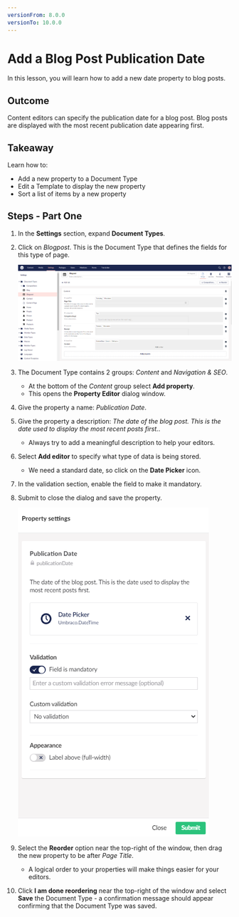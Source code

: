 ```yaml
---
versionFrom: 8.0.0
versionTo: 10.0.0
---
```


# Add a Blog Post Publication Date

In this lesson, you will learn how to add a new date property to blog posts.

## Outcome

Content editors can specify the publication date for a blog post. Blog posts are displayed with the most recent publication date appearing first.

## Takeaway

Learn how to:

* Add a new property to a Document Type
* Edit a Template to display the new property
* Sort a list of items by a new property

## Steps - Part One

1. In the **Settings** section, expand **Document Types**.
2.  Click on _Blogpost_. This is the Document Type that defines the fields for this type of page.

    ![Blogpost Document Type](../../../../../../11/umbraco-cms/tutorials/starter-kit/lessons/2-add-a-blog-post-publication-date/images/Blogpost-Document-Type-v10.png)
3. The Document Type contains 2 groups: _Content_ and _Navigation & SEO_.
   * At the bottom of the _Content_ group select **Add property**.
   * This opens the **Property Editor** dialog window.
4. Give the property a name: _Publication Date_.
5. Give the property a description: _The date of the blog post. This is the date used to display the most recent posts first._.
   * Always try to add a meaningful description to help your editors.
6. Select **Add editor** to specify what type of data is being stored.
   * We need a standard date, so click on the **Date Picker** icon.
7. In the validation section, enable the field to make it mandatory.
8.  Submit to close the dialog and save the property.

    ![Property settings](../../../../../../11/umbraco-cms/tutorials/starter-kit/lessons/2-add-a-blog-post-publication-date/images/property-settings-v10.png)
9. Select the **Reorder** option near the top-right of the window, then drag the new property to be after _Page Title_.
   * A logical order to your properties will make things easier for your editors.
10. Click **I am done reordering** near the top-right of the window and select **Save** the Document Type - a confirmation message should appear confirming that the Document Type was saved.
